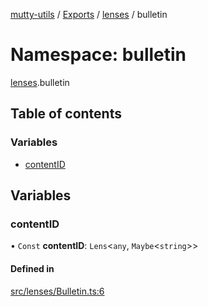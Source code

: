 [mutty-utils](../README.md) / [Exports](../modules.md) / [lenses](lenses.md) / bulletin

# Namespace: bulletin

[lenses](lenses.md).bulletin

## Table of contents

### Variables

- [contentID](lenses.bulletin.md#contentid)

## Variables

### contentID

• `Const` **contentID**: `Lens`<`any`, `Maybe`<`string`\>\>

#### Defined in

[src/lenses/Bulletin.ts:6](https://github.com/jonlaing/mutty-utils/blob/3ab5f76/src/lenses/Bulletin.ts#L6)

